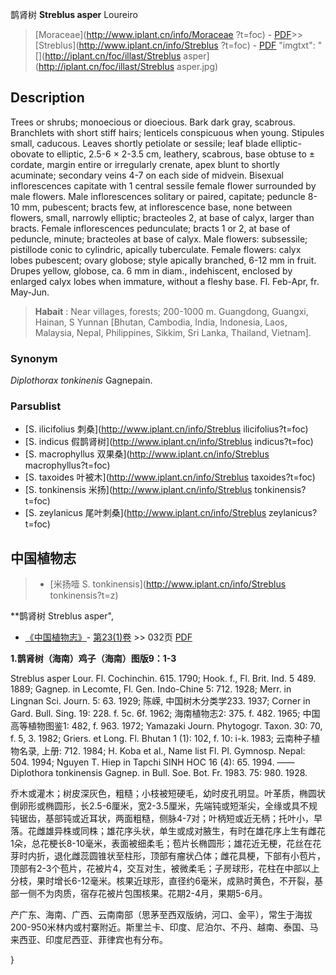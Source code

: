 鹊肾树 **Streblus asper** Loureiro

> [Moraceae](http://www.iplant.cn/info/Moraceae ?t=foc) - [PDF](http://iplant.cn/foc/pdf/Moraceae.pdf)>>[Streblus](http://www.iplant.cn/info/Streblus ?t=foc) - [PDF](http://www.iplant.cn/foc/pdf/Streblus.pdf)
  "imgtxt": "[](http://iplant.cn/foc/illast/Streblus asper](http://iplant.cn/foc/illast/Streblus asper.jpg)

## Description

Trees or shrubs; monoecious or dioecious. Bark dark gray, scabrous. Branchlets with short stiff hairs; lenticels conspicuous when young. Stipules small, caducous. Leaves shortly petiolate or sessile; leaf blade elliptic-obovate to elliptic, 2.5-6 × 2-3.5 cm, leathery, scabrous, base obtuse to ± cordate, margin entire or irregularly crenate, apex blunt to shortly acuminate; secondary veins 4-7 on each side of midvein. Bisexual inflorescences capitate with 1 central sessile female flower surrounded by male flowers. Male inflorescences solitary or paired, capitate; peduncle 8-10 mm, pubescent; bracts few, at inflorescence base, none between flowers, small, narrowly elliptic; bracteoles 2, at base of calyx, larger than bracts. Female inflorescences pedunculate; bracts 1 or 2, at base of peduncle, minute; bracteoles at base of calyx. Male flowers: subsessile; pistillode conic to cylindric, apically tuberculate. Female flowers: calyx lobes pubescent; ovary globose; style apically branched, 6-12 mm in fruit. Drupes yellow, globose, ca. 6 mm in diam., indehiscent, enclosed by enlarged calyx lobes when immature, without a fleshy base. Fl. Feb-Apr, fr. May-Jun.


> **Habait** : 
> Near villages, forests; 200-1000 m. Guangdong, Guangxi, Hainan, S Yunnan [Bhutan, Cambodia, India, Indonesia, Laos, Malaysia, Nepal, Philippines, Sikkim, Sri Lanka, Thailand, Vietnam].

### Synonym
*Diplothorax* *tonkinenis* Gagnepain.

### Parsublist

* [S.  ilicifolius  刺桑](http://www.iplant.cn/info/Streblus ilicifolius?t=foc)
* [S.  indicus  假鹊肾树](http://www.iplant.cn/info/Streblus indicus?t=foc)
* [S.  macrophyllus  双果桑](http://www.iplant.cn/info/Streblus macrophyllus?t=foc)
* [S.  taxoides  叶被木](http://www.iplant.cn/info/Streblus taxoides?t=foc)
* [S.  tonkinensis  米扬](http://www.iplant.cn/info/Streblus tonkinensis?t=foc)
* [S.  zeylanicus  尾叶刺桑](http://www.iplant.cn/info/Streblus zeylanicus?t=foc)

## 中国植物志

> * [米扬噎  S.  tonkinensis](http://www.iplant.cn/info/Streblus tonkinensis?t=z)


**鹊肾树 Streblus asper",


* [《中国植物志》](http://www.iplant.cn/frps)- [第23(1)卷](http://www.iplant.cn/frps/vol/23(1)) >> 032页 [PDF](http://www.iplant.cn/frps/pdf/23(1)/032.pdf)

**1.鹊肾树（海南）鸡子（海南）图版9：1-3**

Streblus asper Lour. Fl. Cochinchin. 615. 1790; Hook. f., Fl. Brit. Ind. 5 489. 1889; Gagnep. in Lecomte, Fl. Gen. Indo-Chine 5: 712. 1928; Merr. in Lingnan Sci. Journ. 5: 63. 1929; 陈嵘, 中国树木分类学233. 1937; Corner in Gard. Bull. Sing. 19: 228. f. 5c. 6f. 1962; 海南植物志2: 375. f. 482. 1965; 中国高等植物图鉴1: 482, f. 963. 1972; Yamazaki Journ. Phytogogr. Taxon. 30: 70, f. 5, 3. 1982; Griers. et Long. Fl. Bhutan 1 (1): 102, f. 10: i-k. 1983; 云南种子植物名录, 上册: 712. 1984; H. Koba et al., Name list Fl. Pl. Gymnosp. Nepal: 504. 1994; Nguyen T. Hiep in Tapchi SINH HOC 16 (4): 65. 1994. ——Diplothora tonkinensis Gagnep. in Bull. Soe. Bot. Fr. 1983. 75: 980. 1928.

乔木或灌木；树皮深灰色，粗糙；小枝被短硬毛，幼时皮孔明显。叶革质，椭圆状倒卵形或椭圆形，长2.5-6厘米，宽2-3.5厘米，先端钝或短渐尖，全缘或具不规钝锯齿，基部钝或近耳状，两面粗糙，侧脉4-7对；叶柄短或近无柄；托叶小，早落。花雌雄异株或同株；雄花序头状，单生或成对腋生，有时在雄花序上生有雌花1朵，总花梗长8-10毫米，表面被细柔毛；苞片长椭圆形；雄花近无梗，花丝在花芽时内折，退化雌蕊圆锥状至柱形，顶部有瘤状凸体；雌花具梗，下部有小苞片，顶部有2-3个苞片，花被片4，交互对生，被微柔毛；子房球形，花柱在中部以上分枝，果时增长6-12毫米。核果近球形，直径约6毫米，成熟时黄色，不开裂，基部一侧不为肉质，宿存花被片包围核果。花期2-4月，果期5-6月。

产广东、海南、广西、云南南部（思茅至西双版纳，河口、金平），常生于海拔200-950米林内或村寨附近。斯里兰卡、印度、尼泊尔、不丹、越南、泰国、马来西亚、印度尼西亚、菲律宾也有分布。

}